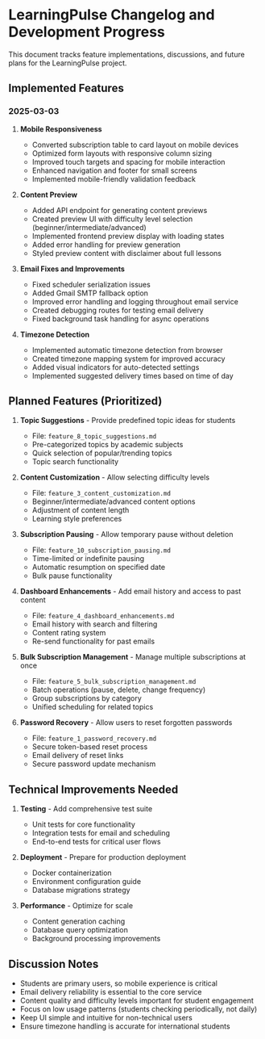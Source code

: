 # LearningPulse Changelog and Development Progress

This document tracks feature implementations, discussions, and future plans for the LearningPulse project.

## Implemented Features

### 2025-03-03
1. **Mobile Responsiveness** 
   - Converted subscription table to card layout on mobile devices
   - Optimized form layouts with responsive column sizing
   - Improved touch targets and spacing for mobile interaction
   - Enhanced navigation and footer for small screens
   - Implemented mobile-friendly validation feedback

2. **Content Preview**
   - Added API endpoint for generating content previews
   - Created preview UI with difficulty level selection (beginner/intermediate/advanced)
   - Implemented frontend preview display with loading states
   - Added error handling for preview generation
   - Styled preview content with disclaimer about full lessons

3. **Email Fixes and Improvements**
   - Fixed scheduler serialization issues
   - Added Gmail SMTP fallback option
   - Improved error handling and logging throughout email service
   - Created debugging routes for testing email delivery
   - Fixed background task handling for async operations

4. **Timezone Detection**
   - Implemented automatic timezone detection from browser
   - Created timezone mapping system for improved accuracy
   - Added visual indicators for auto-detected settings
   - Implemented suggested delivery times based on time of day

## Planned Features (Prioritized)

1. **Topic Suggestions** - Provide predefined topic ideas for students
   - File: `feature_8_topic_suggestions.md`
   - Pre-categorized topics by academic subjects
   - Quick selection of popular/trending topics
   - Topic search functionality

2. **Content Customization** - Allow selecting difficulty levels
   - File: `feature_3_content_customization.md`
   - Beginner/intermediate/advanced content options
   - Adjustment of content length
   - Learning style preferences

3. **Subscription Pausing** - Allow temporary pause without deletion
   - File: `feature_10_subscription_pausing.md` 
   - Time-limited or indefinite pausing
   - Automatic resumption on specified date
   - Bulk pause functionality

4. **Dashboard Enhancements** - Add email history and access to past content
   - File: `feature_4_dashboard_enhancements.md`
   - Email history with search and filtering
   - Content rating system
   - Re-send functionality for past emails

5. **Bulk Subscription Management** - Manage multiple subscriptions at once
   - File: `feature_5_bulk_subscription_management.md`
   - Batch operations (pause, delete, change frequency)
   - Group subscriptions by category
   - Unified scheduling for related topics

6. **Password Recovery** - Allow users to reset forgotten passwords
   - File: `feature_1_password_recovery.md`
   - Secure token-based reset process
   - Email delivery of reset links
   - Secure password update mechanism

## Technical Improvements Needed

1. **Testing** - Add comprehensive test suite
   - Unit tests for core functionality
   - Integration tests for email and scheduling
   - End-to-end tests for critical user flows

2. **Deployment** - Prepare for production deployment
   - Docker containerization
   - Environment configuration guide
   - Database migrations strategy

3. **Performance** - Optimize for scale
   - Content generation caching
   - Database query optimization
   - Background processing improvements

## Discussion Notes

- Students are primary users, so mobile experience is critical
- Email delivery reliability is essential to the core service
- Content quality and difficulty levels important for student engagement
- Focus on low usage patterns (students checking periodically, not daily)
- Keep UI simple and intuitive for non-technical users
- Ensure timezone handling is accurate for international students